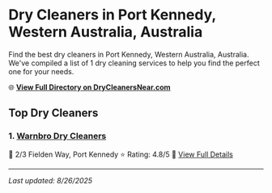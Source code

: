 # Dry Cleaners in Port Kennedy, Western Australia, Australia

Find the best dry cleaners in Port Kennedy, Western Australia, Australia. We've compiled a list of 1 dry cleaning services to help you find the perfect one for your needs.

🌐 **[View Full Directory on DryCleanersNear.com](https://drycleanersnear.com/city/Australia/Western%20Australia/Port%20Kennedy)**

## Top Dry Cleaners

### 1. [Warnbro Dry Cleaners](https://drycleanersnear.com/dryCleaner/68ad16751d9ee695c925308d/warnbro-dry-cleaners)
📍 2/3 Fielden Way, Port Kennedy
⭐ Rating: 4.8/5
🔗 [View Full Details](https://drycleanersnear.com/dryCleaner/68ad16751d9ee695c925308d/warnbro-dry-cleaners)


---

*Last updated: 8/26/2025*
